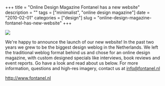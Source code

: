 +++
title = "Online Design Magazine Fontanel has a new website"
description = ""
tags = ["minimalist", "online design magazine"]
date = "2010-02-01"
categories = ["design"]
slug = "online-design-magazine-fontanel-has-new-website"
+++


 

  <div id="screens-thumbs" class="clearfix">
    <div class="txt-center" id="design-submission"><a href="http://www.fontanel.nl/"><img id='bluga-thumbnail-2293' class='bluga-thumbnail large' src='/media/bluga/
wt4b6755b93dd34_large.jpg'/></a></div>  
  </div>   
<p>We're happy to announce the launch of our new website! In the past two years we grew to be the biggest design weblog in the Netherlands. We left the traditional weblog format behind us and chose for an online design magazine, with custom designed specials like interviews, book reviews and event reports. Go have a look and read about us below. For more information, questions and high-res imagery, contact us at <a href="../../cdn-cgi/l/email-protection.html#8ce5e2eae3cceae3e2f8ede2e9e0a2e2e0">info@fontanel.nl</a></p>

<p><a href="http://www.fontanel.nl/">http://www.fontanel.nl</a></p>




